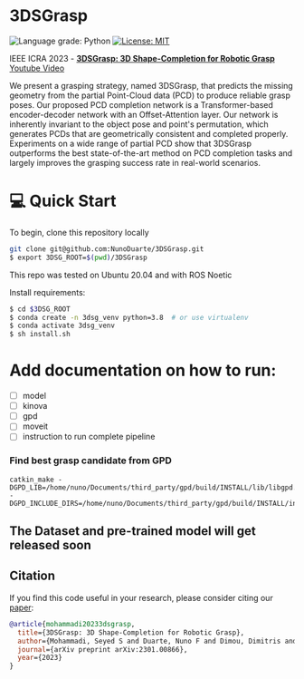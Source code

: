# 3DSGrasp
![Language grade: Python](https://img.shields.io/badge/python-3.7|3.8%20-brightgreen)
[![License: MIT](https://img.shields.io/badge/License-MIT-yellow.svg)](https://opensource.org/licenses/MIT)

IEEE ICRA 2023 - [<b>3DSGrasp: 3D Shape-Completion for Robotic Grasp </b>](https://arxiv.org/abs/2301.00866) [Youtube Video](https://youtu.be/i_v4EX_Nkls)

We present a grasping strategy, named 3DSGrasp, that predicts the missing geometry from the partial Point-Cloud data (PCD) to produce reliable grasp poses. Our proposed PCD completion network is a Transformer-based encoder-decoder network with an Offset-Attention layer. Our network is inherently invariant to the object pose and point's permutation, which generates PCDs that are geometrically consistent and completed properly. Experiments on a wide range of partial PCD show that 3DSGrasp outperforms the best state-of-the-art method on PCD completion tasks and largely improves the grasping success rate in real-world scenarios.

# :computer:  Quick Start
To begin, clone this repository locally
```bash
git clone git@github.com:NunoDuarte/3DSGrasp.git
$ export 3DSG_ROOT=$(pwd)/3DSGrasp
```
This repo was tested on Ubuntu 20.04 and with ROS Noetic

Install requirements:
```bash
$ cd $3DSG_ROOT
$ conda create -n 3dsg_venv python=3.8  # or use virtualenv
$ conda activate 3dsg_venv
$ sh install.sh
```
# Add documentation on how to run:
- [ ] model
- [ ] kinova
- [ ] gpd
- [ ] moveit
- [ ] instruction to run complete pipeline

### Find best grasp candidate from GPD 
```
catkin_make -DGPD_LIB=/home/nuno/Documents/third_party/gpd/build/INSTALL/lib/libgpd.so -DGPD_INCLUDE_DIRS=/home/nuno/Documents/third_party/gpd/build/INSTALL/include/
```
## The Dataset and pre-trained model will get released soon 

## Citation 
If you find this code useful in your research, please consider citing our [paper](https://arxiv.org/abs/2301.00866):
```bibtex
@article{mohammadi20233dsgrasp,
  title={3DSGrasp: 3D Shape-Completion for Robotic Grasp},
  author={Mohammadi, Seyed S and Duarte, Nuno F and Dimou, Dimitris and Wang, Yiming and Taiana, Matteo and Morerio, Pietro and Dehban, Atabak and Moreno, Plinio and Bernardino, Alexandre and Del Bue, Alessio and others},
  journal={arXiv preprint arXiv:2301.00866},
  year={2023}
}
```
